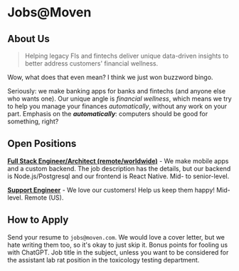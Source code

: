 # Jobs@Moven

## About Us

>  Helping legacy FIs and fintechs deliver unique data-driven insights to better address customers' financial wellness.

Wow, what does that even mean?  I think we just won buzzword bingo.

Seriously: we make banking apps for banks and fintechs (and anyone else who wants one).  Our unique angle is *financial wellness*, which means we try to help you manage your finances *automatically*, without any work on your part.  Emphasis on the ***automatically***: computers should be good for something, right?

## Open Positions

[**Full Stack Engineer/Architect (remote/worldwide)**](full-stack.md) - We make mobile apps and a custom backend. The job description has the details, but our backend is Node.js/Postgresql and our frontend is React Native.  Mid- to senior-level.

[**Support Engineer**](support.md) - We love our customers!  Help us keep them happy! Mid-level.  Remote (US).

<!-- filled for now
[**Cloud Infrastructure Engineer**](infra.md) - We are all-in on cloud computing (especially Kubernetes), but it's a lot of work.  Help us build and run it!  Mid- to senior-level.  Remote (US).
-->

<!-- filled for now
[**QA Engineer**](qa.md) - We ~write perfect code and don't need QA~ occasionally make mistakes.  Help us keep the egg off our face! Junior to mid-level.  Remote (worldwide).
-->

## How to Apply

Send your resume to `jobs@moven.com`.  We would love a cover letter, but we hate writing them too, so it's okay to just skip it.  Bonus points for fooling us with ChatGPT.  Job title in the subject, unless you want to be considered for the assistant lab rat position in the toxicology testing department.
